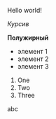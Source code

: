 Hello world!

*Курсив*

**Полужирный**

* элемент 1
* элемент 2
* элемент 3

1. One
2. Two
3. Three



abc
